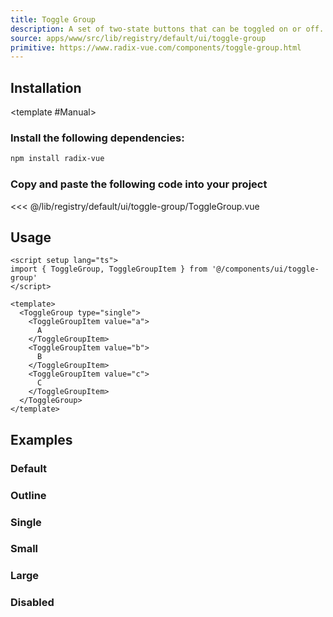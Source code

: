 ```yaml
---
title: Toggle Group
description: A set of two-state buttons that can be toggled on or off.
source: apps/www/src/lib/registry/default/ui/toggle-group
primitive: https://www.radix-vue.com/components/toggle-group.html
---
```


<ComponentPreview name="ToggleGroupDemo" />

## Installation

<TabPreview name="CLI">
<template #CLI>

```bash
npx brodevscope@latest add toggle-group
```
</template>

<template #Manual>

<Steps>

### Install the following dependencies:

```bash
npm install radix-vue
```

### Copy and paste the following code into your project

<<< @/lib/registry/default/ui/toggle-group/ToggleGroup.vue

</Steps>

</template>
</TabPreview>

## Usage

```vue
<script setup lang="ts">
import { ToggleGroup, ToggleGroupItem } from '@/components/ui/toggle-group'
</script>

<template>
  <ToggleGroup type="single">
    <ToggleGroupItem value="a">
      A
    </ToggleGroupItem>
    <ToggleGroupItem value="b">
      B
    </ToggleGroupItem>
    <ToggleGroupItem value="c">
      C
    </ToggleGroupItem>
  </ToggleGroup>
</template>
```

## Examples

### Default

<ComponentPreview name="ToggleGroupDemo" />

### Outline

<ComponentPreview name="ToggleGroupOutlineDemo" />

### Single

<ComponentPreview name="ToggleGroupSingleDemo" />

### Small

<ComponentPreview name="ToggleGroupSmallDemo" />

### Large

<ComponentPreview name="ToggleGroupLargeDemo" />

### Disabled

<ComponentPreview name="ToggleGroupDisabledDemo" />
